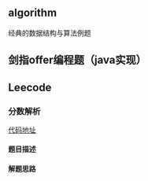 ## algorithm

经典的数据结构与算法例题

## 剑指offer编程题（java实现）

## Leecode

### 分数解析

[代码地址]()

#### 题目描述

#### 解题思路

